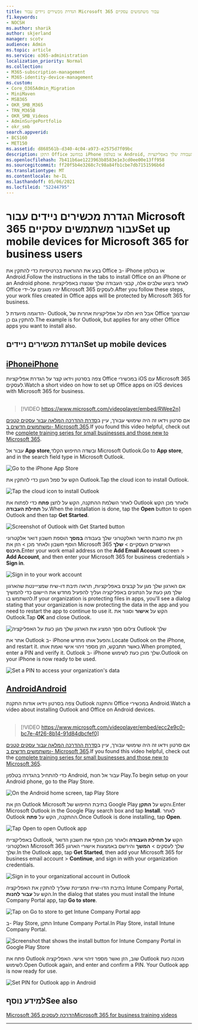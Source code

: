 ```yaml
---
title: הגדרת מכשירים ניידים עבור Microsoft 365 עבור משתמשים עסקיים
f1.keywords:
- NOCSH
ms.author: sharik
author: skjerland
manager: scotv
audience: Admin
ms.topic: article
ms.service: o365-administration
localization_priority: Normal
ms.collection:
- M365-subscription-management
- M365-identity-device-management
ms.custom:
- Core_O365Admin_Migration
- MiniMaven
- MSB365
- OKR_SMB_M365
- TRN_M365B
- OKR_SMB_Videos
- AdminSurgePortfolio
- okr_smb
search.appverid:
- BCS160
- MET150
ms.assetid: d868561b-d340-4c04-a973-e2575d7f09bc
description: התקן Office במחשב iPhone או בטלפון Android, וקבצי העבודה שלך באפליקציות Office יהיו מוגנים על-ידי Microsoft 365 לעסקים.
ms.openlocfilehash: 7b411b6ae1223963b8583e1e3cd0ee00e13ff958
ms.sourcegitcommit: ff20f5b4e3268c7c98a84fb1cbe7db7151596b6d
ms.translationtype: MT
ms.contentlocale: he-IL
ms.lasthandoff: 05/06/2021
ms.locfileid: "52244795"
---
```

# <a name="set-up-mobile-devices-for-microsoft-365-for-business-users"></a><span data-ttu-id="ce294-103">הגדרת מכשירים ניידים עבור Microsoft 365 עבור משתמשים עסקיים</span><span class="sxs-lookup"><span data-stu-id="ce294-103">Set up mobile devices for Microsoft 365 for business users</span></span>

<span data-ttu-id="ce294-104">בצע את ההוראות בכרטיסיות כדי להתקין את Office ב- iPhone או בטלפון Android.</span><span class="sxs-lookup"><span data-stu-id="ce294-104">Follow the instructions in the tabs to install Office on an iPhone or an Android phone.</span></span> <span data-ttu-id="ce294-105">לאחר ביצוע שלבים אלה, קבצי העבודה שלך שנוצרו באפליקציות Office יהיו מוגנים על-ידי Microsoft 365 לעסקים.</span><span class="sxs-lookup"><span data-stu-id="ce294-105">After you follow these steps, your work files created in Office apps will be protected by Microsoft 365 for business.</span></span>

<span data-ttu-id="ce294-106">הדוגמה מיועדת ל- Outlook, אבל היא חלה על אפליקציות אחרות של Office שברצונך להתקין גם כן.</span><span class="sxs-lookup"><span data-stu-id="ce294-106">The example is for Outlook, but applies for any other Office apps you want to install also.</span></span>
  
## <a name="set-up-mobile-devices"></a><span data-ttu-id="ce294-107">הגדרת מכשירים ניידים</span><span class="sxs-lookup"><span data-stu-id="ce294-107">Set up mobile devices</span></span>

## <a name="iphone"></a>[<span data-ttu-id="ce294-108">iPhone</span><span class="sxs-lookup"><span data-stu-id="ce294-108">iPhone</span></span>](#tab/iPhone)
  
<span data-ttu-id="ce294-109">צפה בסרטון וידאו קצר על הגדרת אפליקציות Office במכשירי iOS עם Microsoft 365 לעסקים.</span><span class="sxs-lookup"><span data-stu-id="ce294-109">Watch a short video on how to set up Office apps on iOS devices with Microsoft 365 for business.</span></span><br><br>

> [!VIDEO https://www.microsoft.com/videoplayer/embed/RWee2n] 

<span data-ttu-id="ce294-110">אם סרטון וידאו זה היה שימושי עבורך, עיין ב[סדרת ההדרכה המלאה עבור עסקים קטנים ומשתמשים חדשים ב- Microsoft 365](../business-video/index.yml).</span><span class="sxs-lookup"><span data-stu-id="ce294-110">If you found this video helpful, check out the [complete training series for small businesses and those new to Microsoft 365](../business-video/index.yml).</span></span>

<span data-ttu-id="ce294-111">עבור אל **App store**,ובשדה החיפוש הקלד Microsoft Outlook.</span><span class="sxs-lookup"><span data-stu-id="ce294-111">Go to **App store**, and in the search field type in Microsoft Outlook.</span></span>
  
![Go to the iPhone App Store](../media/886913de-76e5-4883-8ed0-4eb3ec06188f.png)
  
<span data-ttu-id="ce294-113">הקש על סמל הענן כדי להתקין את Outlook.</span><span class="sxs-lookup"><span data-stu-id="ce294-113">Tap the cloud icon to install Outlook.</span></span>
  
![Tap the cloud icon to install Outlook](../media/665e1620-948a-4ab8-b914-dca49530142c.png)
  
<span data-ttu-id="ce294-115">לאחר השלמת ההתקנה, הקש על לחצן **פתח** כדי לפתוח את Outlook ולאחר מכן הקש על **תחילת העבודה**.</span><span class="sxs-lookup"><span data-stu-id="ce294-115">When the installation is done, tap the **Open** button to open Outlook and then tap **Get Started**.</span></span>
  
![Screenshot of Outlook with Get Started button](../media/005bedec-ae50-4d75-b3bb-e7cef9e2561c.png)
  
<span data-ttu-id="ce294-117">הזן את כתובת הדואר האלקטרוני שלך בעבודה **במסך** הוספת חשבון דואר אלקטרוני הוסף חשבון ולאחר מכן \> הזן את Microsoft 365 האישורים העסקיים \> **שלך היכנס.**</span><span class="sxs-lookup"><span data-stu-id="ce294-117">Enter your work email address on the **Add Email Account** screen \> **Add Account**, and then enter your Microsoft 365 for business credentials \> **Sign in**.</span></span>
  
![Sign in to your work account](../media/3cef1fb5-7bec-4d3d-8542-872b731ce19f.png)
  
<span data-ttu-id="ce294-119">אם הארגון שלך מגן על קבצים באפליקציות, תראה תיבת דו-שיח שמצייינטת שהארגון שלך מגן כעת על הנתונים באפליקציה ועליך להפעיל מחדש את היישום כדי להמשיך להשתמש בו.</span><span class="sxs-lookup"><span data-stu-id="ce294-119">If your organization is protecting files in apps, you'll see a dialog stating that your organization is now protecting the data in the app and you need to restart the app to continue to use it.</span></span> <span data-ttu-id="ce294-120">הקש על **אישור** וסגור את Outlook.</span><span class="sxs-lookup"><span data-stu-id="ce294-120">Tap **OK** and close Outlook.</span></span> 
  
![צילום מסך המציג את הארגון שלך מגן כעת על האפליקציה Outlook שלך](../media/fb4c1c84-b1e9-42e1-8070-c13dcf79fb09.png)
  
<span data-ttu-id="ce294-122">אתר את Outlook ב- iPhone והפעל אותו מחדש.</span><span class="sxs-lookup"><span data-stu-id="ce294-122">Locate Outlook on the iPhone, and restart it.</span></span> <span data-ttu-id="ce294-123">כאשר תתבקש, הזן מספר זיהוי אישי ואמת אותו.</span><span class="sxs-lookup"><span data-stu-id="ce294-123">When prompted, enter a PIN and verify it.</span></span> <span data-ttu-id="ce294-124">Outlook ב- iPhone שלך מוכן כעת לשימוש.</span><span class="sxs-lookup"><span data-stu-id="ce294-124">Outlook on your iPhone is now ready to be used.</span></span>
  
![Set a PIN to access your organization's data](../media/64f2630b-3164-47a4-9dd6-ca0c29ed5fb3.png)
  
## <a name="android"></a>[<span data-ttu-id="ce294-126">Android</span><span class="sxs-lookup"><span data-stu-id="ce294-126">Android</span></span>](#tab/Android)
  
<span data-ttu-id="ce294-127">צפה בסרטון וידאו אודות התקנת Outlook והתקנה Office במכשירי Android.</span><span class="sxs-lookup"><span data-stu-id="ce294-127">Watch a video about installing Outlook and Office on Android devices.</span></span><br><br>

> [!VIDEO https://www.microsoft.com/videoplayer/embed/ecc2e9c0-bc7e-4f26-8b14-91d84dbcfef0] 

<span data-ttu-id="ce294-128">אם סרטון וידאו זה היה שימושי עבורך, עיין ב[סדרת ההדרכה המלאה עבור עסקים קטנים ומשתמשים חדשים ב- Microsoft 365](../business-video/index.yml).</span><span class="sxs-lookup"><span data-stu-id="ce294-128">If you found this video helpful, check out the [complete training series for small businesses and those new to Microsoft 365](../business-video/index.yml).</span></span>

<span data-ttu-id="ce294-129">כדי להתחיל בהגדרה בטלפון Android, עבור אל חנות Play.</span><span class="sxs-lookup"><span data-stu-id="ce294-129">To begin setup on your Android phone, go to the Play Store.</span></span>
  
![On the Android home screen, tap Play Store](../media/93df88e7-c778-40e1-b35e-868ca6e97f6c.png)
  
<span data-ttu-id="ce294-131">הזן את Outlook Microsoft בתיבת החיפוש של Google Play והקש על **התקן**.</span><span class="sxs-lookup"><span data-stu-id="ce294-131">Enter Microsoft Outlook in the Google Play search box and tap **Install**.</span></span> <span data-ttu-id="ce294-132">לאחר Outlook ההתקנה, הקש על **פתח**.</span><span class="sxs-lookup"><span data-stu-id="ce294-132">Once Outlook is done installing, tap **Open**.</span></span>
  
![Tap Open to open Outlook app](../media/8b4c5937-8875-4b5a-a5b6-b8c6c9cd6240.png)
  
<span data-ttu-id="ce294-134">באפליקציית Outlook, הקש **על תחילת העבודה** ולאחר מכן הוסף את חשבון הדואר האלקטרוני Microsoft 365 שלך לעסקים \> **המשך** והירשם באמצעות אישורי הארגון שלך.</span><span class="sxs-lookup"><span data-stu-id="ce294-134">In the Outlook app, tap **Get Started**, then add your Microsoft 365 for business email account \> **Continue**, and sign in with your organization credentials.</span></span>
  
![Sign in to your organizational account in Outlook](../media/18f67c66-4bab-4b99-94bd-080839312e29.png)
  
<span data-ttu-id="ce294-136">בתיבת הדו-שיח המציינת שעליך להתקין את האפליקציה Intune Company Portal, הקש על **עבור לחנות**.</span><span class="sxs-lookup"><span data-stu-id="ce294-136">In the dialog that states you must install the Intune Company Portal app, tap **Go to store**.</span></span>
  
![Tap on Go to store to get Intune Company Portal app](../media/a702d712-5622-45dd-a511-b1adaee63071.png)
  
<span data-ttu-id="ce294-138">ב- Play Store, התקן Intune Company Portal.</span><span class="sxs-lookup"><span data-stu-id="ce294-138">In Play Store, install Intune Company Portal.</span></span>
  
![Screenshot that shows the install button for Intune Company Portal in Google Play Store](../media/5e0408f2-3f37-44dd-80ed-13ca2ac6df0c.png)
  
<span data-ttu-id="ce294-p105">פתח את Outlook שוב, הזן ואשר מספר זיהוי אישי. האפליקציה Outlook מוכנה כעת לשימוש.</span><span class="sxs-lookup"><span data-stu-id="ce294-p105">Open Outlook again, and enter and confirm a PIN. Your Outlook app is now ready for use.</span></span>
  
![Set  PIN for Outlook app in Android](../media/edb91afb-f1ed-451a-bc6b-8ccba664e055.png)

## <a name="see-also"></a><span data-ttu-id="ce294-143">למידע נוסף</span><span class="sxs-lookup"><span data-stu-id="ce294-143">See also</span></span>

[<span data-ttu-id="ce294-144">Microsoft 365 הדרכה לעסקים</span><span class="sxs-lookup"><span data-stu-id="ce294-144">Microsoft 365 for business training videos</span></span>](../business-video/index.yml)

---
